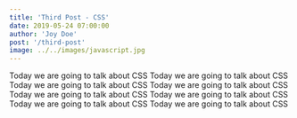 ```yaml
---
title: 'Third Post - CSS'
date: 2019-05-24 07:00:00
author: 'Joy Doe'
post: '/third-post'
image: ../../images/javascript.jpg
---
```


Today we are going to talk about CSS
Today we are going to talk about CSS
Today we are going to talk about CSS
Today we are going to talk about CSS
Today we are going to talk about CSS
Today we are going to talk about CSS
Today we are going to talk about CSS
Today we are going to talk about CSS
